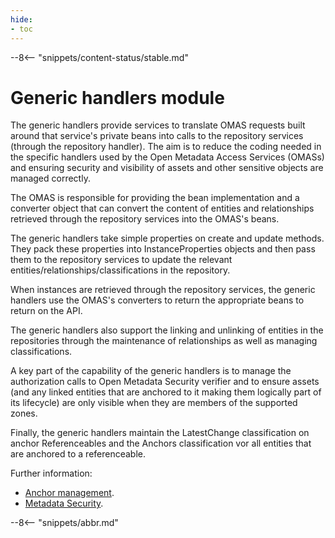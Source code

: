 ```yaml
---
hide:
- toc
---
```


<!-- SPDX-License-Identifier: CC-BY-4.0 -->
<!-- Copyright Contributors to the ODPi Egeria project 2020. -->

--8<-- "snippets/content-status/stable.md"

# Generic handlers module

The generic handlers provide services to translate OMAS requests built around that service's private beans into calls to the repository services (through the repository handler). The aim is to reduce the coding needed in the specific handlers used by the Open Metadata Access Services (OMASs) and ensuring security and visibility of assets and other sensitive objects are managed correctly.

The OMAS is responsible for providing the bean implementation and a converter object that can convert the content of entities and relationships retrieved through the repository services into the OMAS's beans.

The generic handlers take simple properties on create and update methods.  They pack these properties into InstanceProperties objects and then pass them to the repository services to update the relevant entities/relationships/classifications in the repository.

When instances are retrieved through the repository services, the generic handlers use the OMAS's converters to return the appropriate beans to return on the API.

The generic handlers also support the linking and unlinking of entities in the repositories through the maintenance of relationships as well as managing classifications.

A key part of the capability of the generic handlers is to manage the authorization calls to Open Metadata Security verifier and to ensure assets (and any linked entities that are anchored to it making them logically part of its lifecycle) are only visible when they are members of the supported zones.

Finally, the generic handlers maintain the LatestChange classification on anchor Referenceables and the Anchors classification vor all entities that are anchored to a referenceable.

Further information:

* [Anchor management](/features/anchor-management/overview).
* [Metadata Security](/features/metadata-security/overview).

--8<-- "snippets/abbr.md"